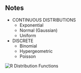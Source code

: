 ## Notes


- CONTINUOUS DISTRIBUTIONS
  + Exponential
  + Normal (Gaussian)
  + Uniform
- DISCRETE
  + Binomial
  + Hypergeometric
  + Poisson
  
  
![R Distribution Functions](https://github.com/delos001/DS_Models/blob/master/zImages/Distributions_in_R.png)
